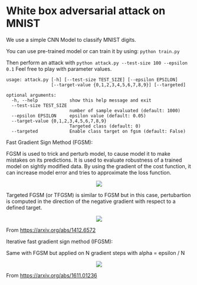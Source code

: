 # White box adversarial attack on MNIST

We use a simple CNN Model to classify MNIST digits.

You can use pre-trained model or can train it by using:
``
python train.py
``


Then perform an attack with
``
python attack.py --test-size 100 --epsilon 0.1
``
Feel free to play with parameter values.

````shell script
usage: attack.py [-h] [--test-size TEST_SIZE] [--epsilon EPSILON]
                 [--target-value {0,1,2,3,4,5,6,7,8,9}] [--targeted]

optional arguments:
  -h, --help            show this help message and exit
  --test-size TEST_SIZE
                        number of sample evaluated (default: 1000)
  --epsilon EPSILON     epsilon value (default: 0.05)
  --target-value {0,1,2,3,4,5,6,7,8,9}
                        Targeted class (default: 0)
  --targeted            Enable class target on fgsm (default: False)

````





Fast Gradient Sign Method (FGSM):

FGSM is used  to trick and perturb model, to cause model it to make mistakes on its predictions.
It is used to evaluate robustness of a trained model on sightly modified data.
By using the gradient of the cost function, it can increase model error and tries to approximate the loss function.

<p align="center">
  <img src="https://latex.codecogs.com/gif.latex?%5Clarge%20%5Cboldsymbol%7BX%7D%5E%7Ba%20d%20v%7D%3D%5Cboldsymbol%7BX%7D&plus;%5Cepsilon%20%5Coperatorname%7Bsign%7D%5Cleft%28%5Cnabla_%7BX%7D%20J%5Cleft%28%5Cboldsymbol%7BX%7D%2C%20y_%7Bt%20r%20u%20e%7D%5Cright%29%5Cright%29" />
</p>

Targeted FGSM (or TFGSM) is similar to FGSM but in this case, pertubartion is computed in the direction of the negative gradient with respect to a defined target.

<p align="center">
  <img src="https://latex.codecogs.com/gif.latex?%5Clarge%20%5Cboldsymbol%7BX%7D%5E%7Ba%20d%20v%7D%3D%5Cboldsymbol%7BX%7D-%5Cepsilon%20%5Coperatorname%7Bsign%7D%5Cleft%28%5Cnabla_%7BX%7D%20J%5Cleft%28%5Cboldsymbol%7BX%7D%2C%20y_%7Bt%20a%20r%20g%20e%20t%7D%5Cright%29%5Cright%29"/>
</p>

From https://arxiv.org/abs/1412.6572

Iterative fast gradient sign method (IFGSM):

Same with FGSM but applied on N gradient steps with alpha = epsilon / N

<p align="center">
  <img src="https://latex.codecogs.com/gif.latex?%5Clarge%20%5Cboldsymbol%7BX%7D_%7B0%7D%5E%7Ba%20d%20v%7D%3D%5Cboldsymbol%7BX%7D%2C%20%5Cquad%20%5Cboldsymbol%7BX%7D_%7BN&plus;1%7D%5E%7Ba%20d%20v%7D%3D%5Coperatorname%7B%5Cemph%7BClip%7D%7D_%7BX%2C%20%5Cepsilon%7D%5Cleft%5C%7B%5Cboldsymbol%7BX%7D_%7BN%7D%5E%7Ba%20d%20v%7D&plus;%5Calpha%20%5Coperatorname%7Bsign%7D%5Cleft%28%5Cnabla_%7BX%7D%20J%5Cleft%28%5Cboldsymbol%7BX%7D_%7BN%7D%5E%7Ba%20d%20v%7D%2C%20y_%7Bt%20r%20u%20e%7D%5Cright%29%5Cright%29%5Cright%5C%7D"/>
</p>

From https://arxiv.org/abs/1611.01236
